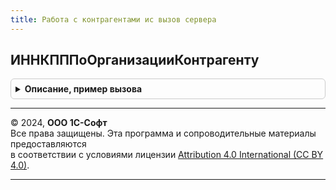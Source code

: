 ```yaml
---
title: Работа с контрагентами ис вызов сервера
---
```



## ИННКПППоОрганизацииКонтрагенту
<details style="margin: 1em 0; padding: 0.5em; border: 1px solid #ccc; border-radius: 6px;">

<summary style="font-weight: bold; cursor: pointer;">Описание, пример вызова</summary>

```bsl

// Возвращает ИНН и КПП переданной организации и торгового объекта, структурой со свойствами ИНН и КПП.
//
// Параметры:
//   ОрганизацияКонтрагент - ОпределяемыйТип.ОрганизацияКонтрагентГосИС, ОпределяемыйТип.КонтрагентГосИС -
//     ссылка на организацию, реквизиты которой нужно определить,
//   ТорговыйОбъект - ОпределяемыйТип.ТорговыйОбъектЕГАИС - ссылка на торговый объект для определения КПП.
//
// Возвращаемое значение:
//   Структура - структура со свойствами:
//   * КПП - Строка - КПП организации,
//   * ИНН - Строка - ИНН организации.
//
Функция ИННКПППоОрганизацииКонтрагенту(ОрганизацияКонтрагент, ТорговыйОбъект = Неопределено) Экспорт
```

Пример вызова
```bsl
Результат = РаботаСКонтрагентамиИСВызовСервера.ИННКПППоОрганизацииКонтрагенту(ОрганизацияКонтрагент, ТорговыйОбъект);
```
</details>

---

© 2024, **ООО 1С-Софт**  
Все права защищены. Эта программа и сопроводительные материалы предоставляются  
в соответствии с условиями лицензии [Attribution 4.0 International (CC BY 4.0)](https://creativecommons.org/licenses/by/4.0/legalcode).

---
